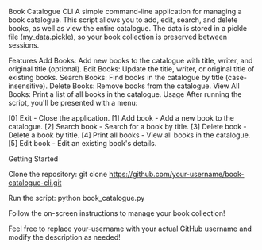 Book Catalogue CLI
A simple command-line application for managing a book catalogue. This script allows you to add, edit, search, and delete books, as well as view the entire catalogue. The data is stored in a pickle file (my_data.pickle), so your book collection is preserved between sessions.

Features
Add Books: Add new books to the catalogue with title, writer, and original title (optional).
Edit Books: Update the title, writer, or original title of existing books.
Search Books: Find books in the catalogue by title (case-insensitive).
Delete Books: Remove books from the catalogue.
View All Books: Print a list of all books in the catalogue.
Usage
After running the script, you'll be presented with a menu:

[0] Exit - Close the application.
[1] Add book - Add a new book to the catalogue.
[2] Search book - Search for a book by title.
[3] Delete book - Delete a book by title.
[4] Print all books - View all books in the catalogue.
[5] Edit book - Edit an existing book's details.

Getting Started

Clone the repository:
git clone https://github.com/your-username/book-catalogue-cli.git

Run the script:
python book_catalogue.py

Follow the on-screen instructions to manage your book collection!

Feel free to replace your-username with your actual GitHub username and modify the description as needed!
